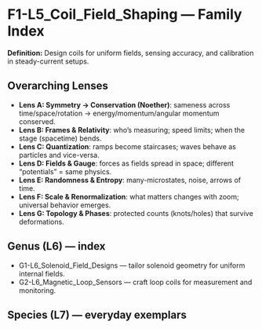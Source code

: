 # F1-L5_Coil_Field_Shaping — Family Index
**Definition:** Design coils for uniform fields, sensing accuracy, and calibration in steady-current setups.
## Overarching Lenses

- **Lens A: Symmetry -> Conservation (Noether)**: sameness across time/space/rotation → energy/momentum/angular momentum conserved.
- **Lens B: Frames & Relativity**: who’s measuring; speed limits; when the stage (spacetime) bends.
- **Lens C: Quantization**: ramps become staircases; waves behave as particles and vice-versa.
- **Lens D: Fields & Gauge**: forces as fields spread in space; different “potentials” = same physics.
- **Lens E: Randomness & Entropy**: many-microstates, noise, arrows of time.
- **Lens F: Scale & Renormalization**: what matters changes with zoom; universal behavior emerges.
- **Lens G: Topology & Phases**: protected counts (knots/holes) that survive deformations.

## Genus (L6) — index
- G1-L6_Solenoid_Field_Designs — tailor solenoid geometry for uniform internal fields.
- G2-L6_Magnetic_Loop_Sensors — craft loop coils for measurement and monitoring.
## Species (L7) — everyday exemplars
